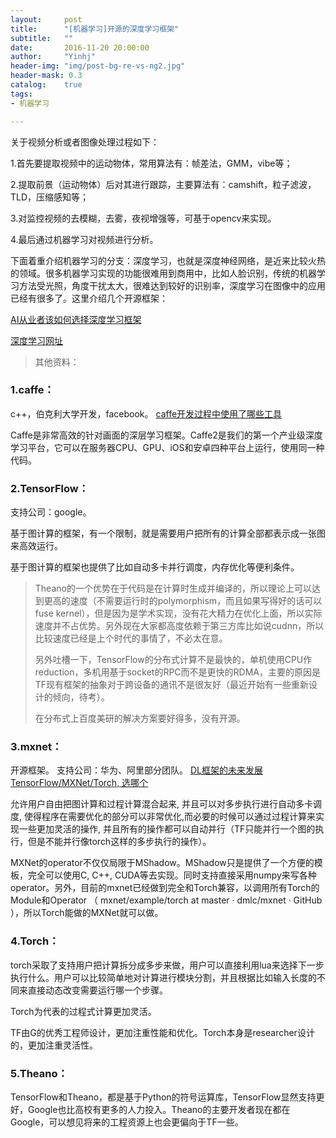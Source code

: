 ```yaml
---
layout:     post
title:      "[机器学习]开源的深度学习框架"
subtitle:   ""
date:       2016-11-20 20:00:00
author:     "Yinhj"
header-img: "img/post-bg-re-vs-ng2.jpg"
header-mask: 0.3
catalog:    true
tags:
- 机器学习

---
```


关于视频分析或者图像处理过程如下：

1.首先要提取视频中的运动物体，常用算法有：帧差法，GMM，vibe等；

2.提取前景（运动物体）后对其进行跟踪，主要算法有：camshift，粒子滤波，TLD，压缩感知等；

3.对监控视频的去模糊，去雾，夜视增强等，可基于opencv来实现。

4.最后通过机器学习对视频进行分析。

下面着重介绍机器学习的分支：深度学习，也就是深度神经网络，是近来比较火热的领域。很多机器学习实现的功能很难用到商用中，比如人脸识别，传统的机器学习方法受光照，角度干扰太大，很难达到较好的识别率，深度学习在图像中的应用已经有很多了。这里介绍几个开源框架：

[AI从业者该如何选择深度学习框架](http://mp.weixin.qq.com/s/a1gpiBxOo8VpyUMBs4yutg)

[深度学习网址](http://www.jianshu.com/p/fe4dc3b72064)

>其他资料：

### 1.caffe：
c++，伯克利大学开发，facebook。
[caffe开发过程中使用了哪些工具](http://www.zhihu.com/question/47467054/answer/106237592)

Caffe是非常高效的针对画面的深层学习框架。Caffe2是我们的第一个产业级深度学习平台，它可以在服务器CPU、GPU、iOS和安卓四种平台上运行，使用同一种代码。

### 2.TensorFlow：
支持公司：google。

基于图计算的框架，有一个限制，就是需要用户把所有的计算全部都表示成一张图来高效运行。

基于图计算的框架也提供了比如自动多卡并行调度，内存优化等便利条件。

> Theano的一个优势在于代码是在计算时生成并编译的，所以理论上可以达到更高的速度（不需要运行时的polymorphism，而且如果写得好的话可以fuse kernel），但是因为是学术实现，没有花大精力在优化上面，所以实际速度并不占优势。另外现在大家都高度依赖于第三方库比如说cudnn，所以比较速度已经是上个时代的事情了，不必太在意。
> 
>另外吐槽一下，TensorFlow的分布式计算不是最快的，单机使用CPU作reduction，多机用基于socket的RPC而不是更快的RDMA，主要的原因是TF现有框架的抽象对于跨设备的通讯不是很友好（最近开始有一些重新设计的倾向，待考）。
>
>在分布式上百度美研的解决方案要好得多，没有开源。

### 3.mxnet：
开源框架。
支持公司：华为、阿里部分团队。
[DL框架的未来发展TensorFlow/MXNet/Torch, 选哪个](http://www.zhihu.com/question/46587833/answer/102006682)

允许用户自由把图计算和过程计算混合起来, 并且可以对多步执行进行自动多卡调度, 使得程序在需要优化的部分可以非常优化,而必要的时候可以通过过程计算来实现一些更加灵活的操作, 并且所有的操作都可以自动并行（TF只能并行一个图的执行，但是不能并行像torch这样的多步执行的操作）。

MXNet的operator不仅仅局限于MShadow。MShadow只是提供了一个方便的模板，完全可以使用C, C++, CUDA等去实现。同时支持直接采用numpy来写各种operator。另外，目前的mxnet已经做到完全和Torch兼容，以调用所有Torch的Module和Operator （ mxnet/example/torch at master · dmlc/mxnet · GitHub ），所以Torch能做的MXNet就可以做。

### 4.Torch：
torch采取了支持用户把计算拆分成多步来做，用户可以直接利用lua来选择下一步执行什么。用户可以比较简单地对计算进行模块分割，并且根据比如输入长度的不同来直接动态改变需要运行哪一个步骤。

Torch为代表的过程式计算更加灵活。

TF由G的优秀工程师设计，更加注重性能和优化。Torch本身是researcher设计的，更加注重灵活性。

### 5.Theano：
TensorFlow和Theano，都是基于Python的符号运算库，TensorFlow显然支持更好，Google也比高校有更多的人力投入。Theano的主要开发者现在都在Google，可以想见将来的工程资源上也会更偏向于TF一些。
